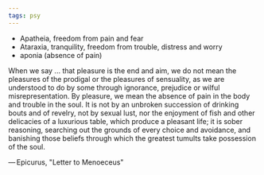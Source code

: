 ```yaml
---
tags: psy
---
```


* Apatheia, freedom from pain and fear
* Ataraxia, tranquility, freedom from trouble, distress and worry
* aponia (absence of pain)

When we say ... that pleasure is the end and aim, we do not mean the pleasures of the prodigal or the pleasures of sensuality, as we are understood to do by some through ignorance, prejudice or wilful misrepresentation. By pleasure, we mean the absence of pain in the body and trouble in the soul. It is not by an unbroken succession of drinking bouts and of revelry, not by sexual lust, nor the enjoyment of fish and other delicacies of a luxurious table, which produce a pleasant life; it is sober reasoning, searching out the grounds of every choice and avoidance, and banishing those beliefs through which the greatest tumults take possession of the soul.

— Epicurus, "Letter to Menoeceus"